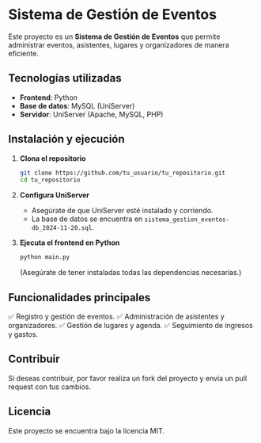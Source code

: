 # Sistema de Gestión de Eventos

Este proyecto es un **Sistema de Gestión de Eventos** que permite administrar eventos, asistentes, lugares y organizadores de manera eficiente.

## Tecnologías utilizadas

- **Frontend**: Python
- **Base de datos**: MySQL (UniServer)
- **Servidor**: UniServer (Apache, MySQL, PHP)

## Instalación y ejecución

1. **Clona el repositorio**
   ```bash
   git clone https://github.com/tu_usuario/tu_repositorio.git
   cd tu_repositorio
   ```
2. **Configura UniServer**
   - Asegúrate de que UniServer esté instalado y corriendo.
   - La base de datos se encuentra en `sistema_gestion_eventos-db_2024-11-20.sql`.
   
3. **Ejecuta el frontend en Python**
   ```bash
   python main.py
   ```
   (Asegúrate de tener instaladas todas las dependencias necesarias.)

## Funcionalidades principales

✅ Registro y gestión de eventos.
✅ Administración de asistentes y organizadores.
✅ Gestión de lugares y agenda.
✅ Seguimiento de ingresos y gastos.

## Contribuir

Si deseas contribuir, por favor realiza un fork del proyecto y envía un pull request con tus cambios.

## Licencia

Este proyecto se encuentra bajo la licencia MIT.

